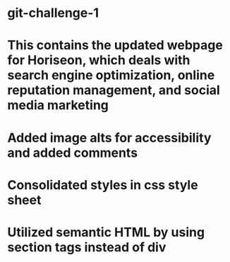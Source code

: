 # git-challenge-1

# This contains the updated webpage for Horiseon, which deals with search engine optimization, online reputation management, and social media marketing

# Added image alts for accessibility and added comments

# Consolidated styles in css style sheet

# Utilized semantic HTML by using section tags instead of div